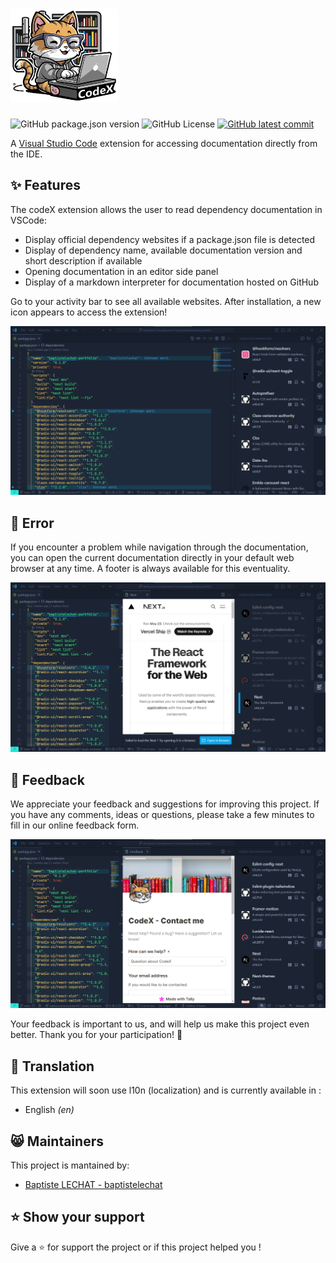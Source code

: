 # <img src="https://raw.githubusercontent.com/baptistelechat/codeX/main/src/lib/assets/images/logo.png"  height="150" alt="codeX 📚">

![GitHub package.json version](https://img.shields.io/github/package-json/v/baptistelechat/codeX) ![GitHub License](https://img.shields.io/github/license/baptistelechat/codeX) [![GitHub latest commit](https://badgen.net/github/last-commit/baptistelechat/codeX)](https://github.com/baptistelechat/codeX/commit/main)

A [Visual Studio Code](https://code.visualstudio.com/) extension for accessing documentation directly from the IDE.

## ✨ Features

The codeX extension allows the user to read dependency documentation in VSCode:

- Display official dependency websites if a package.json file is detected
- Display of dependency name, available documentation version and short description if available
- Opening documentation in an editor side panel
- Display of a markdown interpreter for documentation hosted on GitHub

Go to your activity bar to see all available websites. After installation, a new icon appears to access the extension!

![Sidebar](https://raw.githubusercontent.com/baptistelechat/codeX/main/src/lib/assets/images/captures/sidebar.png)

## 🐛 Error

If you encounter a problem while navigation through the documentation, you can open the current documentation directly in your default web browser at any time. A footer is always available for this eventuality.

![Documentation example](https://raw.githubusercontent.com/baptistelechat/codeX/main/src/lib/assets/images/captures/documentation.png)

## 💭 Feedback

We appreciate your feedback and suggestions for improving this project. If you have any comments, ideas or questions, please take a few minutes to fill in our online feedback form.

![Feedback](https://raw.githubusercontent.com/baptistelechat/codeX/main/src/lib/assets/images/captures/feedback.png)

Your feedback is important to us, and will help us make this project even better. Thank you for your participation! 🙏


## 🔄 Translation

This extension will soon use l10n (localization) and is currently available in :

- English _(en)_
<!-- - French _(fr)_ -->

## 😸 Maintainers

This project is mantained by:

- [Baptiste LECHAT - baptistelechat](https://github.com/baptistelechat)

## ⭐ Show your support

Give a ⭐️ for support the project or if this project helped you !
